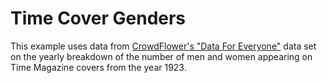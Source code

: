 Time Cover Genders
==================

This example uses data from
[CrowdFlower's "Data For Everyone"](http://www.crowdflower.com/data-for-everyone/)
data set on the yearly breakdown of the number of men and women appearing on
Time Magazine covers from the year 1923.
